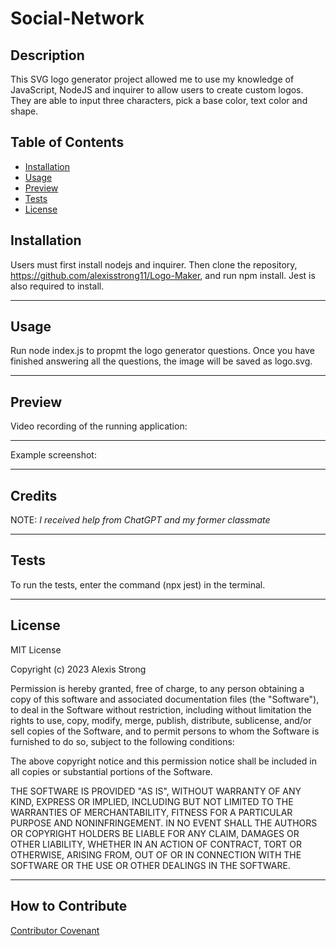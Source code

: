 # **Social-Network**

## **Description**

This SVG logo generator project allowed me to use my knowledge of JavaScript, NodeJS and inquirer to allow users to create custom logos. They are able to input three characters, pick a base color, text color and shape. 


## **Table of Contents**
- [Installation](#installation)
- [Usage](#usage)
- [Preview](#preview)
- [Tests](#tests)
- [License](#license)


## **Installation**
Users must first install nodejs and inquirer. Then clone the repository, https://github.com/alexisstrong11/Logo-Maker, and run npm install.  Jest is also required to install. 
- - - -
## **Usage**
Run node index.js to propmt the logo generator questions. Once you have finished answering all the questions, the image will be saved as logo.svg. 
- - - -
## **Preview**

Video recording of the running application:


- - - -
Example screenshot:
- - - -
## **Credits**
NOTE: *I received help from ChatGPT and my former classmate*
- - - -
## **Tests**
To run the tests, enter the command (npx jest) in the terminal. 
- - - -
## **License**
MIT License

Copyright (c) 2023 Alexis Strong

Permission is hereby granted, free of charge, to any person obtaining a copy
of this software and associated documentation files (the "Software"), to deal
in the Software without restriction, including without limitation the rights
to use, copy, modify, merge, publish, distribute, sublicense, and/or sell
copies of the Software, and to permit persons to whom the Software is
furnished to do so, subject to the following conditions:

The above copyright notice and this permission notice shall be included in all
copies or substantial portions of the Software.

THE SOFTWARE IS PROVIDED "AS IS", WITHOUT WARRANTY OF ANY KIND, EXPRESS OR
IMPLIED, INCLUDING BUT NOT LIMITED TO THE WARRANTIES OF MERCHANTABILITY,
FITNESS FOR A PARTICULAR PURPOSE AND NONINFRINGEMENT. IN NO EVENT SHALL THE
AUTHORS OR COPYRIGHT HOLDERS BE LIABLE FOR ANY CLAIM, DAMAGES OR OTHER
LIABILITY, WHETHER IN AN ACTION OF CONTRACT, TORT OR OTHERWISE, ARISING FROM,
OUT OF OR IN CONNECTION WITH THE SOFTWARE OR THE USE OR OTHER DEALINGS IN THE
SOFTWARE.
- - - - 
## **How to Contribute**
[Contributor Covenant](https://www.contributor-covenant.org/)




